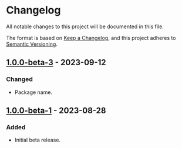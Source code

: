 # Changelog

All notable changes to this project will be documented in this file.

The format is based on [Keep a Changelog](https://keepachangelog.com/en/1.1.0/),
and this project adheres to [Semantic Versioning](https://semver.org/spec/v2.0.0.html).

## [1.0.0-beta-3] - 2023-09-12

### Changed

- Package name.

## [1.0.0-beta-1] - 2023-08-28

### Added

- Initial beta release.

[1.0.0-beta-1]: https://github.com/dunkelbraun/monolayer/releases/tag/create-monolayer-1.0.0-beta-1
[1.0.0-beta-3]: https://github.com/dunkelbraun/monolayer/releases/tag/create-pg-1.0.0-beta-3
